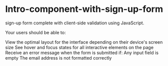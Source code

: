 # Intro-component-with-sign-up-form
 sign-up form complete with client-side validation using JavaScript.

Your users should be able to:

View the optimal layout for the interface depending on their device's screen size
See hover and focus states for all interactive elements on the page
Receive an error message when the form is submitted if:
Any input field is empty
The email address is not formatted correctly
